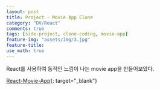 ```yaml
---
layout: post
title: Project - Movie App Clone
category: "DV/React"
comments: true
tags: [side-project, clone-coding, movie-app]
feature-img: "assets/img/3.jpg"
feature-title:
use_math: true
---
```


React를 사용하여 동적인 느낌이 나는 movie app을 만들어보았다.

[React-Movie-App](https://wansook0316.github.io/movie_app_react/){: target="\_blank"}
